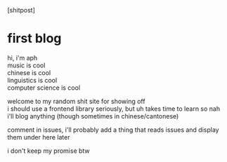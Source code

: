 [shitpost]
# first blog

hi, i'm aph\
music is cool\
chinese is cool\
linguistics is cool\
computer science is cool

welcome to my random shit site for showing off\
i should use a frontend library seriously, but uh takes time to learn so nah\
i'll blog anything (though sometimes in chinese/cantonese)

comment in issues, i'll probably add a thing that reads issues and display them under here later

i don't keep my promise btw